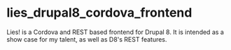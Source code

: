lies_drupal8_cordova_frontend
=============================

Lies! is a Cordova and REST based frontend for Drupal 8. It is intended as a show case for my talent, as well as D8's REST features.
